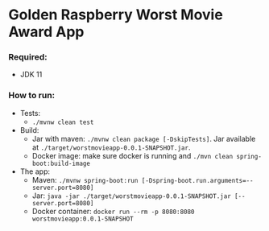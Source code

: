 # Golden Raspberry Worst Movie Award App 

### Required:
- JDK 11

### How to run:
- Tests:
    - `./mvnw clean test`
- Build:
    - Jar with maven: `./mvnw clean package [-DskipTests]`. Jar available at `./target/worstmovieapp-0.0.1-SNAPSHOT.jar`.
    - Docker image: make sure docker is running and `./mvn clean spring-boot:build-image`
- The app:
    - Maven: `./mvnw spring-boot:run [-Dspring-boot.run.arguments=--server.port=8080]`
    - Jar: `java -jar ./target/worstmovieapp-0.0.1-SNAPSHOT.jar [--server.port=8080]`
    - Docker container: `docker run --rm -p 8080:8080 worstmovieapp:0.0.1-SNAPSHOT`